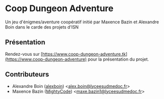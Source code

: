 Coop Dungeon Adventure
======================
Un jeu d'énigmes/aventure coopératif initié par Maxence Bazin et Alexandre Boin dans le carde des projets d'ISN

Présentation
------------
Rendez-vous sur [https://www.coop-dungeon-adventure.tk](https://www.coop-dungeon-adventure) pour la présentation du projet.

Contributeurs
--------------
- Alexandre Boin ([alexboin](https://github.com/alexboin/)) 
<<alex.boin@lyceesudmedoc.fr>>
- Maxence Bazin ([MightyCode](https://github.com/MightyCode/)) 
<<maxe.bazin1@lyceesudmedoc.fr>>